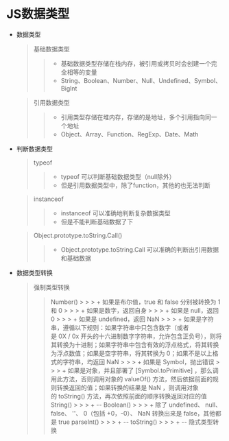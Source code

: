 # JS数据类型
* 数据类型
  > 基础数据类型
    > > + 基础数据类型存储在栈内存，被引用或拷贝时会创建一个完全相等的变量
    > > + String、Boolean、Number、Null、Undefined、Symbol、Biglnt

  > 引用数据类型
    > > + 引用类型存储在堆内存，存储的是地址，多个引用指向同一个地址
    > > + Object、Array、Function、RegExp、Date、Math

* 判断数据类型
  > typeof
    > > + typeof 可以判断基础数据类型（null除外）
    > > + 但是引用数据类型中，除了function，其他的也无法判断

  > instanceof 
    > > + instanceof 可以准确地判断复杂数据类型
    > > + 但是不能判断基础数据了下

  > Object.prototype.toString.Call()
    > > + Object.prototype.toString.Call 可以准确的判断出引用数据和基础数据
  
* 数据类型转换
  > 强制类型转换
    > > Number()
      > > > + 如果是布尔值，true 和 false 分别被转换为 1 和 0
      > > > + 如果是数字，返回自身
      > > > + 如果是 null，返回 0
      > > > + 如果是 undefined，返回 NaN
      > > > + 如果是字符串，遵循以下规则：如果字符串中只包含数字（或者是 0X / 0x 开头的十六进制数字字符串，允许包含正负号），则将其转换为十进制；如果字符串中包含有效的浮点格式，将其转换为浮点数值；如果是空字符串，将其转换为 0；如果不是以上格式的字符串，均返回 NaN
      > > > + 如果是 Symbol，抛出错误
      > > > + 如果是对象，并且部署了 [Symbol.toPrimitive] ，那么调用此方法，否则调用对象的 valueOf() 方法，然后依据前面的规则转换返回的值；如果转换的结果是 NaN ，则调用对象的 toString() 方法，再次依照前面的顺序转换返回对应的值
    > > String()
      > > > + --
    > >  Boolean()
      > > > + 除了 undefined、 null、 false、 ''、 0（包括 +0，-0）、 NaN 转换出来是 false，其他都是 true
    > > parseInt()
      > > > + --
    > > toString()
      > > > + --
  > 隐式类型转换